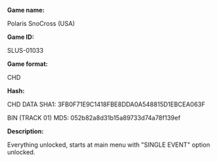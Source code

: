 **Game name:**

Polaris SnoCross (USA)

**Game ID:**

SLUS-01033

**Game format:**

CHD

**Hash:**

CHD DATA SHA1: 3FB0F71E9C1418FBE8DDA0A548815D1EBCEA063F

BIN (TRACK 01) MD5: 052b82a8d31b15a89733d74a78f139ef

**Description:**

Everything unlocked, starts at main menu with "SINGLE EVENT" option unlocked.